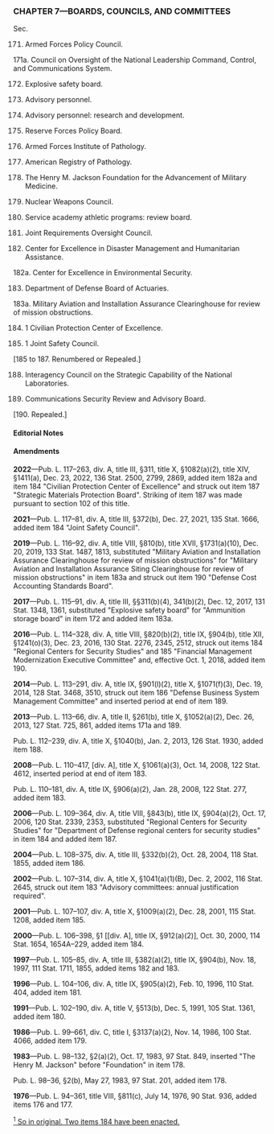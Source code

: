 ### **CHAPTER 7—BOARDS, COUNCILS, AND COMMITTEES** ###

Sec.

171. Armed Forces Policy Council.

171a. Council on Oversight of the National Leadership Command, Control, and Communications System.

172. Explosive safety board.

173. Advisory personnel.

174. Advisory personnel: research and development.

175. Reserve Forces Policy Board.

176. Armed Forces Institute of Pathology.

177. American Registry of Pathology.

178. The Henry M. Jackson Foundation for the Advancement of Military Medicine.

179. Nuclear Weapons Council.

180. Service academy athletic programs: review board.

181. Joint Requirements Oversight Council.

182. Center for Excellence in Disaster Management and Humanitarian Assistance.

182a. Center for Excellence in Environmental Security.

183. Department of Defense Board of Actuaries.

183a. Military Aviation and Installation Assurance Clearinghouse for review of mission obstructions.

184. 1 Civilian Protection Center of Excellence.

184. 1 Joint Safety Council.

[185 to 187. Renumbered or Repealed.]

188. Interagency Council on the Strategic Capability of the National Laboratories.

189. Communications Security Review and Advisory Board.

[190. Repealed.]

#### **Editorial Notes** ####

#### Amendments ####

**2022**—Pub. L. 117–263, div. A, title III, §311, title X, §1082(a)(2), title XIV, §1411(a), Dec. 23, 2022, 136 Stat. 2500, 2799, 2869, added item 182a and item 184 "Civilian Protection Center of Excellence" and struck out item 187 "Strategic Materials Protection Board". Striking of item 187 was made pursuant to section 102 of this title.

**2021**—Pub. L. 117–81, div. A, title III, §372(b), Dec. 27, 2021, 135 Stat. 1666, added item 184 "Joint Safety Council".

**2019**—Pub. L. 116–92, div. A, title VIII, §810(b), title XVII, §1731(a)(10), Dec. 20, 2019, 133 Stat. 1487, 1813, substituted "Military Aviation and Installation Assurance Clearinghouse for review of mission obstructions" for "Military Aviation and Installation Assurance Siting Clearinghouse for review of mission obstructions" in item 183a and struck out item 190 "Defense Cost Accounting Standards Board".

**2017**—Pub. L. 115–91, div. A, title III, §§311(b)(4), 341(b)(2), Dec. 12, 2017, 131 Stat. 1348, 1361, substituted "Explosive safety board" for "Ammunition storage board" in item 172 and added item 183a.

**2016**—Pub. L. 114–328, div. A, title VIII, §820(b)(2), title IX, §904(b), title XII, §1241(o)(3), Dec. 23, 2016, 130 Stat. 2276, 2345, 2512, struck out items 184 "Regional Centers for Security Studies" and 185 "Financial Management Modernization Executive Committee" and, effective Oct. 1, 2018, added item 190.

**2014**—Pub. L. 113–291, div. A, title IX, §901(l)(2), title X, §1071(f)(3), Dec. 19, 2014, 128 Stat. 3468, 3510, struck out item 186 "Defense Business System Management Committee" and inserted period at end of item 189.

**2013**—Pub. L. 113–66, div. A, title II, §261(b), title X, §1052(a)(2), Dec. 26, 2013, 127 Stat. 725, 861, added items 171a and 189.

Pub. L. 112–239, div. A, title X, §1040(b), Jan. 2, 2013, 126 Stat. 1930, added item 188.

**2008**—Pub. L. 110–417, [div. A], title X, §1061(a)(3), Oct. 14, 2008, 122 Stat. 4612, inserted period at end of item 183.

Pub. L. 110–181, div. A, title IX, §906(a)(2), Jan. 28, 2008, 122 Stat. 277, added item 183.

**2006**—Pub. L. 109–364, div. A, title VIII, §843(b), title IX, §904(a)(2), Oct. 17, 2006, 120 Stat. 2339, 2353, substituted "Regional Centers for Security Studies" for "Department of Defense regional centers for security studies" in item 184 and added item 187.

**2004**—Pub. L. 108–375, div. A, title III, §332(b)(2), Oct. 28, 2004, 118 Stat. 1855, added item 186.

**2002**—Pub. L. 107–314, div. A, title X, §1041(a)(1)(B), Dec. 2, 2002, 116 Stat. 2645, struck out item 183 "Advisory committees: annual justification required".

**2001**—Pub. L. 107–107, div. A, title X, §1009(a)(2), Dec. 28, 2001, 115 Stat. 1208, added item 185.

**2000**—Pub. L. 106–398, §1 [[div. A], title IX, §912(a)(2)], Oct. 30, 2000, 114 Stat. 1654, 1654A–229, added item 184.

**1997**—Pub. L. 105–85, div. A, title III, §382(a)(2), title IX, §904(b), Nov. 18, 1997, 111 Stat. 1711, 1855, added items 182 and 183.

**1996**—Pub. L. 104–106, div. A, title IX, §905(a)(2), Feb. 10, 1996, 110 Stat. 404, added item 181.

**1991**—Pub. L. 102–190, div. A, title V, §513(b), Dec. 5, 1991, 105 Stat. 1361, added item 180.

**1986**—Pub. L. 99–661, div. C, title I, §3137(a)(2), Nov. 14, 1986, 100 Stat. 4066, added item 179.

**1983**—Pub. L. 98–132, §2(a)(2), Oct. 17, 1983, 97 Stat. 849, inserted "The Henry M. Jackson" before "Foundation" in item 178.

Pub. L. 98–36, §2(b), May 27, 1983, 97 Stat. 201, added item 178.

**1976**—Pub. L. 94–361, title VIII, §811(c), July 14, 1976, 90 Stat. 936, added items 176 and 177.

[<sup>1</sup> So in original. Two items 184 have been enacted.](#CHAPTER7_1)